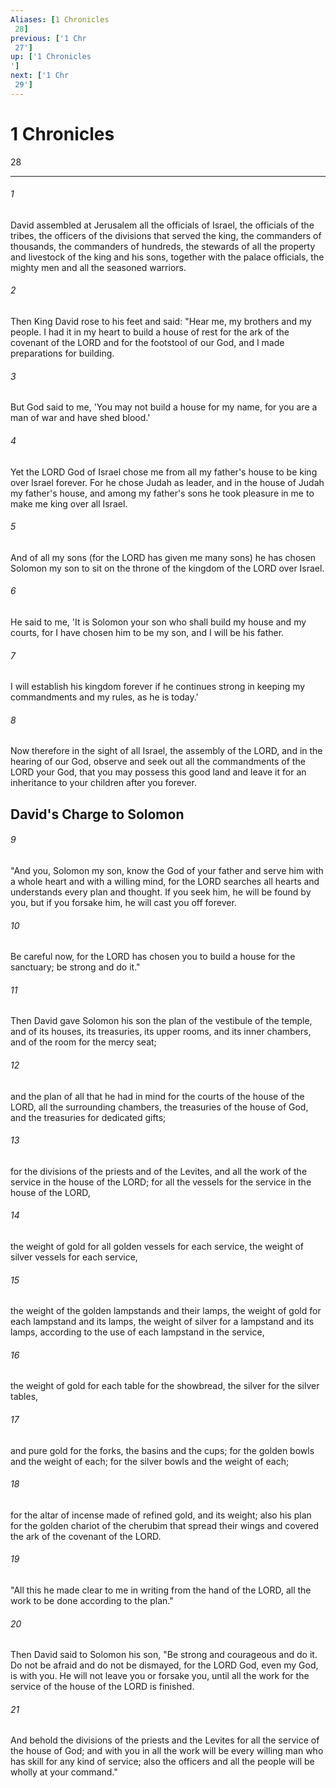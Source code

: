 ```yaml
---
Aliases: [1 Chronicles 28]
previous: ['1 Chr 27']
up: ['1 Chronicles']
next: ['1 Chr 29']
---
```

# 1 Chronicles 28

***
 

###### 1 
David assembled at Jerusalem all the officials of Israel, the officials of the tribes, the officers of the divisions that served the king, the commanders of thousands, the commanders of hundreds, the stewards of all the property and livestock of the king and his sons, together with the palace officials, the mighty men and all the seasoned warriors.  

###### 2 
Then King David rose to his feet and said: "Hear me, my brothers and my people. I had it in my heart to build a house of rest for the ark of the covenant of the LORD and for the footstool of our God, and I made preparations for building.  

###### 3 
But God said to me, 'You may not build a house for my name, for you are a man of war and have shed blood.'  

###### 4 
Yet the LORD God of Israel chose me from all my father's house to be king over Israel forever. For he chose Judah as leader, and in the house of Judah my father's house, and among my father's sons he took pleasure in me to make me king over all Israel.  

###### 5 
And of all my sons (for the LORD has given me many sons) he has chosen Solomon my son to sit on the throne of the kingdom of the LORD over Israel.  

###### 6 
He said to me, 'It is Solomon your son who shall build my house and my courts, for I have chosen him to be my son, and I will be his father.  

###### 7 
I will establish his kingdom forever if he continues strong in keeping my commandments and my rules, as he is today.'  

###### 8 
Now therefore in the sight of all Israel, the assembly of the LORD, and in the hearing of our God, observe and seek out all the commandments of the LORD your God, that you may possess this good land and leave it for an inheritance to your children after you forever.  ## David's Charge to Solomon  

###### 9 
"And you, Solomon my son, know the God of your father and serve him with a whole heart and with a willing mind, for the LORD searches all hearts and understands every plan and thought. If you seek him, he will be found by you, but if you forsake him, he will cast you off forever.  

###### 10 
Be careful now, for the LORD has chosen you to build a house for the sanctuary; be strong and do it."  

###### 11 
Then David gave Solomon his son the plan of the vestibule of the temple, and of its houses, its treasuries, its upper rooms, and its inner chambers, and of the room for the mercy seat;  

###### 12 
and the plan of all that he had in mind for the courts of the house of the LORD, all the surrounding chambers, the treasuries of the house of God, and the treasuries for dedicated gifts;  

###### 13 
for the divisions of the priests and of the Levites, and all the work of the service in the house of the LORD; for all the vessels for the service in the house of the LORD,  

###### 14 
the weight of gold for all golden vessels for each service, the weight of silver vessels for each service,  

###### 15 
the weight of the golden lampstands and their lamps, the weight of gold for each lampstand and its lamps, the weight of silver for a lampstand and its lamps, according to the use of each lampstand in the service,  

###### 16 
the weight of gold for each table for the showbread, the silver for the silver tables,  

###### 17 
and pure gold for the forks, the basins and the cups; for the golden bowls and the weight of each; for the silver bowls and the weight of each;  

###### 18 
for the altar of incense made of refined gold, and its weight; also his plan for the golden chariot of the cherubim that spread their wings and covered the ark of the covenant of the LORD.  

###### 19 
"All this he made clear to me in writing from the hand of the LORD, all the work to be done according to the plan."  

###### 20 
Then David said to Solomon his son, "Be strong and courageous and do it. Do not be afraid and do not be dismayed, for the LORD God, even my God, is with you. He will not leave you or forsake you, until all the work for the service of the house of the LORD is finished.  

###### 21 
And behold the divisions of the priests and the Levites for all the service of the house of God; and with you in all the work will be every willing man who has skill for any kind of service; also the officers and all the people will be wholly at your command."
